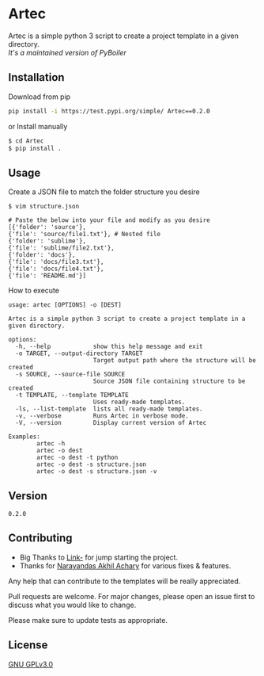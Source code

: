 # Artec

Artec is a simple python 3 script to create a project template in a given directory.<br>
_It's a maintained version of PyBoiler_

## Installation

Download from pip 

```bash
pip install -i https://test.pypi.org/simple/ Artec==0.2.0
```

or Install manually
```bash
$ cd Artec
$ pip install . 
```
## Usage
Create a JSON file to match the folder structure you desire
```
$ vim structure.json 
    
# Paste the below into your file and modify as you desire
[{'folder': 'source'}, 
{'file': 'source/file1.txt'}, # Nested file
{'folder': 'sublime'}, 
{'file': 'sublime/file2.txt'}, 
{'folder': 'docs'}, 
{'file': 'docs/file3.txt'}, 
{'file': 'docs/file4.txt'},
{'file': 'README.md'}]
```
 How to execute
```
usage: artec [OPTIONS] -o [DEST] 

Artec is a simple python 3 script to create a project template in a given directory.

options:
  -h, --help            show this help message and exit
  -o TARGET, --output-directory TARGET
                        Target output path where the structure will be created
  -s SOURCE, --source-file SOURCE
                        Source JSON file containing structure to be created
  -t TEMPLATE, --template TEMPLATE
                        Uses ready-made templates.
  -ls, --list-template  lists all ready-made templates.
  -v, --verbose         Runs Artec in verbose mode.
  -V, --version         Display current version of Artec

Examples:
        artec -h
        artec -o dest
        artec -o dest -t python
        artec -o dest -s structure.json
        artec -o dest -s structure.json -v

```
## Version

    0.2.0

## Contributing

* Big Thanks to [Link-](https://github.com/Link-) for jump starting the project.
* Thanks for [Narayandas Akhil Achary](https://github.com/0018akhil) for various fixes & features.

Any help that can contribute to the templates will be really appreciated.

Pull requests are welcome. For major changes, please open an issue first
to discuss what you would like to change.

Please make sure to update tests as appropriate.

## License

[GNU GPLv3.0](https://choosealicense.com/licenses/gpl-3.0/)
